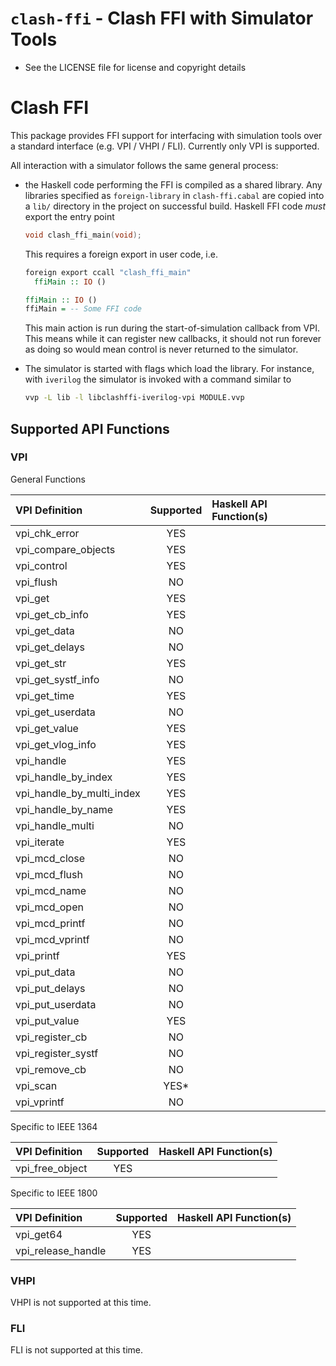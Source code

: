 # `clash-ffi` - Clash FFI with Simulator Tools

  * See the LICENSE file for license and copyright details

# Clash FFI

This package provides FFI support for interfacing with simulation tools over
a standard interface (e.g. VPI / VHPI / FLI). Currently only VPI is supported.

All interaction with a simulator follows the same general process:

  * the Haskell code performing the FFI is compiled as a shared library. Any
    libraries specified as `foreign-library` in `clash-ffi.cabal` are copied
    into a `lib/` directory in the project on successful build. Haskell FFI
    code *must* export the entry point

    ```c
    void clash_ffi_main(void);
    ```

    This requires a foreign export in user code, i.e.

    ```haskell
    foreign export ccall "clash_ffi_main"
      ffiMain :: IO ()

    ffiMain :: IO ()
    ffiMain = -- Some FFI code
    ```

    This main action is run during the start-of-simulation callback from VPI.
    This means while it can register new callbacks, it should not run forever
    as doing so would mean control is never returned to the simulator.

  * The simulator is started with flags which load the library. For instance,
    with `iverilog` the simulator is invoked with a command similar to

    ```bash
    vvp -L lib -l libclashffi-iverilog-vpi MODULE.vvp
    ```

## Supported API Functions

### VPI

General Functions

| VPI Definition            | Supported | Haskell API Function(s)             |
| :---                      | :---:     | :---                                |
| vpi_chk_error             | YES       |                                     |
| vpi_compare_objects       | YES       |                                     |
| vpi_control               | YES       |                                     |
| vpi_flush                 | NO        |                                     |
| vpi_get                   | YES       |                                     |
| vpi_get_cb_info           | YES       |                                     |
| vpi_get_data              | NO        |                                     |
| vpi_get_delays            | NO        |                                     |
| vpi_get_str               | YES       |                                     |
| vpi_get_systf_info        | NO        |                                     |
| vpi_get_time              | YES       |                                     |
| vpi_get_userdata          | NO        |                                     |
| vpi_get_value             | YES       |                                     |
| vpi_get_vlog_info         | YES       |                                     |
| vpi_handle                | YES       |                                     |
| vpi_handle_by_index       | YES       |                                     |
| vpi_handle_by_multi_index | YES       |                                     |
| vpi_handle_by_name        | YES       |                                     |
| vpi_handle_multi          | NO        |                                     |
| vpi_iterate               | YES       |                                     |
| vpi_mcd_close             | NO        |                                     |
| vpi_mcd_flush             | NO        |                                     |
| vpi_mcd_name              | NO        |                                     |
| vpi_mcd_open              | NO        |                                     |
| vpi_mcd_printf            | NO        |                                     |
| vpi_mcd_vprintf           | NO        |                                     |
| vpi_printf                | YES       |                                     |
| vpi_put_data              | NO        |                                     |
| vpi_put_delays            | NO        |                                     |
| vpi_put_userdata          | NO        |                                     |
| vpi_put_value             | YES       |                                     |
| vpi_register_cb           | NO        |                                     |
| vpi_register_systf        | NO        |                                     |
| vpi_remove_cb             | NO        |                                     |
| vpi_scan                  | YES*      |                                     |
| vpi_vprintf               | NO        |                                     |

Specific to IEEE 1364

| VPI Definition            | Supported | Haskell API Function(s)             |
| :---                      | :---:     | :---                                |
| vpi_free_object           | YES       |                                     |

Specific to IEEE 1800

| VPI Definition            | Supported | Haskell API Function(s)             |
| :---                      | :---:     | :---                                |
| vpi_get64                 | YES       |                                     |
| vpi_release_handle        | YES       |                                     |

### VHPI

VHPI is not supported at this time.

### FLI

FLI is not supported at this time.

